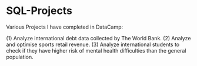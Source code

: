 # SQL-Projects

Various Projects I have completed in DataCamp:

(1) Analyze international debt data collected by The World Bank. 
(2) Analyze and optimise sports retail revenue.
(3) Analyze international students to check if they have higher risk of mental health difficulties than the general population.
